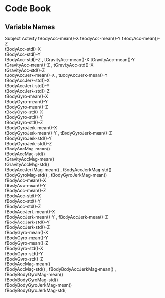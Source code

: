 Code Book
============================


Variable Names
------------------------
Subject 
Activity
tBodyAcc-mean()-X
tBodyAcc-mean()-Y
tBodyAcc-mean()-Z  
tBodyAcc-std()-X  
tBodyAcc-std()-Y  
tBodyAcc-std()-Z ,
 tGravityAcc-mean()-X
tGravityAcc-mean()-Y  
tGravityAcc-mean()-Z ,
 tGravityAcc-std()-X  
tGravityAcc-std()-Z  
tBodyAccJerk-mean()-X ,
 tBodyAccJerk-mean()-Y  
tBodyAccJerk-std()-X  
tBodyAccJerk-std()-Y  
tBodyAccJerk-std()-Z  
tBodyGyro-mean()-X  
tBodyGyro-mean()-Y  
tBodyGyro-mean()-Z  
tBodyGyro-std()-X  
tBodyGyro-std()-Y  
tBodyGyro-std()-Z  
tBodyGyroJerk-mean()-X  
tBodyGyroJerk-mean()-Y ,
 tBodyGyroJerk-mean()-Z  
tBodyGyroJerk-std()-Y  
tBodyGyroJerk-std()-Z  
tBodyAccMag-mean()  
tBodyAccMag-std()  
tGravityAccMag-mean()  
tGravityAccMag-std()  
tBodyAccJerkMag-mean() ,
 tBodyAccJerkMag-std()  
tBodyGyroMag-std() ,
 tBodyGyroJerkMag-mean()  
fBodyAcc-mean()-X  
fBodyAcc-mean()-Y  
fBodyAcc-mean()-Z  
fBodyAcc-std()-X  
fBodyAcc-std()-Y  
fBodyAcc-std()-Z  
fBodyAccJerk-mean()-X  
fBodyAccJerk-mean()-Y ,
 fBodyAccJerk-mean()-Z  
fBodyAccJerk-std()-Y  
fBodyAccJerk-std()-Z  
fBodyGyro-mean()-X  
fBodyGyro-mean()-Y  
fBodyGyro-mean()-Z  
fBodyGyro-std()-X  
fBodyGyro-std()-Y  
fBodyGyro-std()-Z  
fBodyAccMag-mean()  
fBodyAccMag-std() ,
 fBodyBodyAccJerkMag-mean() ,
fBodyBodyGyroMag-mean()  
fBodyBodyGyroMag-std()  
fBodyBodyGyroJerkMag-mean()  
fBodyBodyGyroJerkMag-std() 